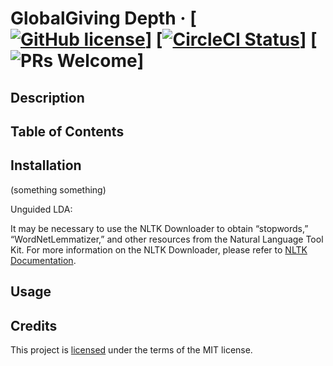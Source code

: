 # GlobalGiving Depth &middot; [[![GitHub license](https://img.shields.io/badge/license-MIT-blue.svg)](LICENSE)] [[![CircleCI Status](https://circleci.com/gh/hack4impact-uiuc/globalgiving-depth.svg?style=shield&circle-token=:circle-token)](https://circleci.com/gh/hack4impact-uiuc/globalgiving-depth)] [![PRs Welcome](https://img.shields.io/badge/PRs-welcome-brightgreen.svg)]

## Description

## Table of Contents

## Installation

(something something)

Unguided LDA:

It may be necessary to use the NLTK Downloader to obtain “stopwords,” “WordNetLemmatizer,” and other resources from the Natural Language Tool Kit. 
For more information on the NLTK Downloader, please refer to [NLTK Documentation](https://www.nltk.org/data.html).

## Usage

## Credits

This project is [licensed](LICENSE) under the terms of the MIT license.
